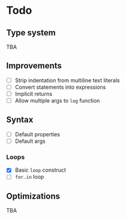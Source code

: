 # Todo

## Type system
TBA

## Improvements
- [ ] Strip indentation from multiline text literals
- [ ] Convert statements into expressions
- [ ] Implicit returns
- [ ] Allow multiple args to `log` function

## Syntax
- [ ] Default properties
- [ ] Default args
### Loops
- [x] Basic `loop` construct
- [ ] `for`..`in` loop

## Optimizations
TBA